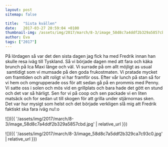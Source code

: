 ```yaml
---
layout: post
sitemap: false

title:  "Sista kvällen"
date:   2017-03-27 20:59:04 +0100
thumbnail-img: /assets/img/2017/march/8-3/image_58d8c7a4ddf2b329a5857cbd.jpg
author: Eva
tags: ["2017"]
---
```


På lördagen så var det den sista dagen jag fick ha med Fredrik innan han skulle resa iväg till Tyskland. Så vi började dagen med att fara och käka brunch på Ica Maxi länge och väl. Vi surrade på om allt möjligt as usual  samtidigt som vi mumsade på den goda frukostmaten. Vi pratade mycket om framtiden och allt roligt vi har framför oss. Efter vår lunch på stan så for vi hem och omgrupperade oss för att sedan gå på en prommis med Penny. Vi satte oss i solen och mös vid en grillplats och bara hade det gött en stund och det var så härligt. Sen for vi på coop och sen packade vi en liten matsäck och for sedan ut till skogen för att grilla under stjärnornas sken. Det var hur mysigt som helst och det började verkligen slå mig att Fredrik faktiskt ska fara iväg nu!:o

![]({{ '/assets/img/2017/march/8-3/image_58d8c7a4ddf2b329a5857cbd.jpg'  | relative_url }})

![]({{ '/assets/img/2017/march/8-3/image_58d8c7a5ddf2b329ca7c93c0.jpg'  | relative_url }})

